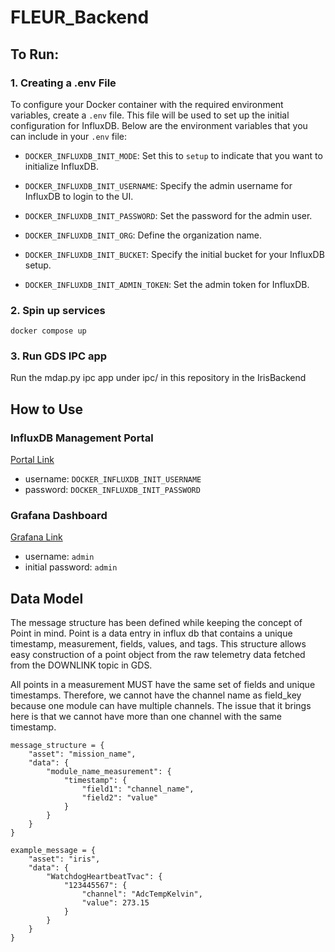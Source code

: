 # FLEUR_Backend

## To Run:
### 1. Creating a .env File

To configure your Docker container with the required environment variables, create a `.env` file. This file will be used to set up the initial configuration for InfluxDB. Below are the environment variables that you can include in your `.env` file:

- `DOCKER_INFLUXDB_INIT_MODE`: Set this to `setup` to indicate that you want to initialize InfluxDB.

- `DOCKER_INFLUXDB_INIT_USERNAME`: Specify the admin username for InfluxDB to login to the UI.

- `DOCKER_INFLUXDB_INIT_PASSWORD`: Set the password for the admin user.

- `DOCKER_INFLUXDB_INIT_ORG`: Define the organization name.

- `DOCKER_INFLUXDB_INIT_BUCKET`: Specify the initial bucket for your InfluxDB setup.

- `DOCKER_INFLUXDB_INIT_ADMIN_TOKEN`: Set the admin token for InfluxDB. 

### 2. Spin up services

```
docker compose up
```

### 3. Run GDS IPC app

Run the mdap.py ipc app under ipc/ in this repository in the IrisBackend

## How to Use

### InfluxDB Management Portal

[Portal Link](http://localhost:8086/)

- username: `DOCKER_INFLUXDB_INIT_USERNAME`
- password: `DOCKER_INFLUXDB_INIT_PASSWORD`

### Grafana Dashboard

[Grafana Link](http://localhost:3000/)

- username: `admin`
- initial password: `admin`


## Data Model

The message structure has been defined while keeping the concept of Point in mind. Point is a data entry in influx db that contains a unique timestamp, measurement, fields, values, and tags. This structure allows easy construction of a point object from the raw telemetry data fetched from the DOWNLINK topic in GDS.

All points in a measurement MUST have the same set of fields and unique timestamps. Therefore, we cannot have the channel name as field_key because one module can have multiple channels. The issue that it brings here is that we cannot have more than one channel with the same timestamp.

```
message_structure = {
    "asset": "mission_name",
    "data": {
        "module_name_measurement": {
            "timestamp": {
                "field1": "channel_name",
                "field2": "value"
            }
        }
    }
}

example_message = {
    "asset": "iris",
    "data": {
        "WatchdogHeartbeatTvac": {
            "123445567": {
                "channel": "AdcTempKelvin",
                "value": 273.15
            }
        }
    }
}
